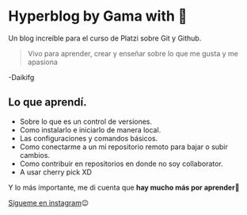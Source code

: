 # Hyperblog by Gama with 💚
Un blog increíble para el curso de Platzi sobre Git y Github.

> Vivo para aprender, crear y enseñar sobre lo que me gusta y me apasiona

-Daikifg

## Lo que aprendí.
* Sobre lo que es un control de versiones.
*  Como instalarlo e iniciarlo de manera local.
*  Las configuraciones y comandos básicos.
*  Como conectarme a un mi repositorio remoto para bajar o subir cambios.
*  Como contribuir en repositorios en donde no soy collaborator.
*  A usar cherry pick XD

Y lo más importante, me di cuenta que **hay mucho más por aprender**🤩

[Sígueme en instagram](https://www.instagram.com/daikifg)😉